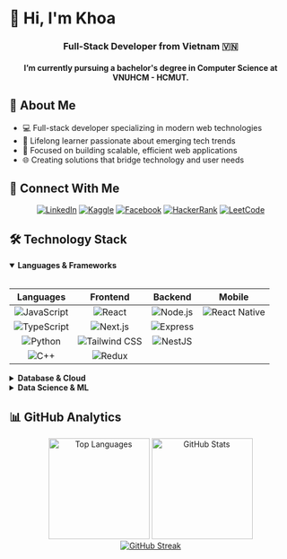 # 👋 Hi, I'm Khoa

<div align="center">
  <h3>Full-Stack Developer from Vietnam 🇻🇳</h3>
<h4>I’m currently pursuing a bachelor's degree in Computer Science at VNUHCM - HCMUT.</h4>
</div>

## 💫 About Me
- 💻 Full-stack developer specializing in modern web technologies
- 🌱 Lifelong learner passionate about emerging tech trends
- 🔭 Focused on building scalable, efficient web applications
- 🌐 Creating solutions that bridge technology and user needs

## 🔗 Connect With Me

<p align="center">
  <a href="https://linkedin.com/in/khoahotran" target="_blank"><img src="https://img.shields.io/badge/LinkedIn-0077B5?style=flat-square&logo=linkedin&logoColor=white" alt="LinkedIn"/></a>
  <a href="https://kaggle.com/trannguyenanhkhoa" target="_blank"><img src="https://img.shields.io/badge/Kaggle-20BEFF?style=flat-square&logo=kaggle&logoColor=white" alt="Kaggle"/></a>
  <a href="https://fb.com/khoahotran2k4" target="_blank"><img src="https://img.shields.io/badge/Facebook-1877F2?style=flat-square&logo=facebook&logoColor=white" alt="Facebook"/></a>
  <a href="https://www.hackerrank.com/khoahotran" target="_blank"><img src="https://img.shields.io/badge/HackerRank-2EC866?style=flat-square&logo=hackerrank&logoColor=white" alt="HackerRank"/></a>
  <a href="https://www.leetcode.com/khoahotran" target="_blank"><img src="https://img.shields.io/badge/LeetCode-FFA116?style=flat-square&logo=leetcode&logoColor=black" alt="LeetCode"/></a>
</p>

## 🛠️ Technology Stack

<details open>
<summary><b>Languages & Frameworks</b></summary>
<br>
<div align="center">

| Languages | Frontend | Backend | Mobile |
|:---------:|:--------:|:-------:|:------:|
| ![JavaScript](https://img.shields.io/badge/JavaScript-F7DF1E?style=flat-square&logo=javascript&logoColor=black) | ![React](https://img.shields.io/badge/React-61DAFB?style=flat-square&logo=react&logoColor=black) | ![Node.js](https://img.shields.io/badge/Node.js-339933?style=flat-square&logo=nodedotjs&logoColor=white) | ![React Native](https://img.shields.io/badge/React_Native-61DAFB?style=flat-square&logo=react&logoColor=black) |
| ![TypeScript](https://img.shields.io/badge/TypeScript-3178C6?style=flat-square&logo=typescript&logoColor=white) | ![Next.js](https://img.shields.io/badge/Next.js-000000?style=flat-square&logo=nextdotjs&logoColor=white) | ![Express](https://img.shields.io/badge/Express-000000?style=flat-square&logo=express&logoColor=white) | |
| ![Python](https://img.shields.io/badge/Python-3776AB?style=flat-square&logo=python&logoColor=white) | ![Tailwind CSS](https://img.shields.io/badge/Tailwind-38B2AC?style=flat-square&logo=tailwind-css&logoColor=white) | ![NestJS](https://img.shields.io/badge/NestJS-E0234E?style=flat-square&logo=nestjs&logoColor=white) | |
| ![C++](https://img.shields.io/badge/C++-00599C?style=flat-square&logo=cplusplus&logoColor=white) | ![Redux](https://img.shields.io/badge/Redux-764ABC?style=flat-square&logo=redux&logoColor=white) | | |

</div>

</details>

<details>
<summary><b>Database & Cloud</b></summary>
<br>
<div align="center">

| Databases | Cloud & DevOps | Tools |
|:---------:|:-------------:|:-----:|
| ![MongoDB](https://img.shields.io/badge/MongoDB-47A248?style=flat-square&logo=mongodb&logoColor=white) | ![Azure](https://img.shields.io/badge/Azure-0078D4?style=flat-square&logo=microsoftazure&logoColor=white) | ![Git](https://img.shields.io/badge/Git-F05032?style=flat-square&logo=git&logoColor=white) |
| ![PostgreSQL](https://img.shields.io/badge/PostgreSQL-4169E1?style=flat-square&logo=postgresql&logoColor=white) | ![Docker](https://img.shields.io/badge/Docker-2496ED?style=flat-square&logo=docker&logoColor=white) | ![Postman](https://img.shields.io/badge/Postman-FF6C37?style=flat-square&logo=postman&logoColor=white) |
| ![MySQL](https://img.shields.io/badge/MySQL-4479A1?style=flat-square&logo=mysql&logoColor=white) | ![Jenkins](https://img.shields.io/badge/Jenkins-D24939?style=flat-square&logo=jenkins&logoColor=white) | ![Figma](https://img.shields.io/badge/Figma-F24E1E?style=flat-square&logo=figma&logoColor=white) |
| ![Redis](https://img.shields.io/badge/Redis-DC382D?style=flat-square&logo=redis&logoColor=white) | ![NGINX](https://img.shields.io/badge/NGINX-009639?style=flat-square&logo=nginx&logoColor=white) | ![Linux](https://img.shields.io/badge/Linux-FCC624?style=flat-square&logo=linux&logoColor=black) |

</div>
</details>

<details>
<summary><b>Data Science & ML</b></summary>
<br>
<div align="center">

![TensorFlow](https://img.shields.io/badge/TensorFlow-FF6F00?style=flat-square&logo=tensorflow&logoColor=white)
![Pandas](https://img.shields.io/badge/Pandas-150458?style=flat-square&logo=pandas&logoColor=white)
![OpenCV](https://img.shields.io/badge/OpenCV-5C3EE8?style=flat-square&logo=opencv&logoColor=white)
![Seaborn](https://img.shields.io/badge/Seaborn-8FB9A8?style=flat-square&logo=python&logoColor=white)
![Kafka](https://img.shields.io/badge/Kafka-231F20?style=flat-square&logo=apache-kafka&logoColor=white)

</div>
</details>

## 📊 GitHub Analytics

<div align="center">
  <img src="https://github-readme-stats.vercel.app/api/top-langs?username=khoahotran&show_icons=true&locale=en&layout=compact&theme=github_light&hide_border=true&bg_color=ffffff" alt="Top Languages" height="180em" />
  <img src="https://github-readme-stats.vercel.app/api?username=khoahotran&show_icons=true&locale=en&theme=github_light&hide_border=true&bg_color=ffffff" alt="GitHub Stats" height="180em" />
</div>

<div align="center">
  <a href="https://git.io/streak-stats"><img src="https://github-readme-streak-stats-one-smoky.vercel.app?user=khoahotran&hide_border=true" alt="GitHub Streak" /></a>
</div>

<!--## 🚀 Featured Projects-->

<!--<div align="center">-->
<!--  <p>Featured projects coming soon! Check back later for updates on my latest work.</p>-->
<!--</div>-->
